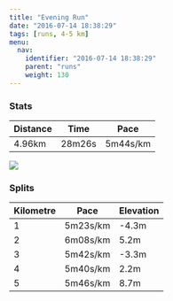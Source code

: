 ```yaml
---
title: "Evening Run"
date: "2016-07-14 18:38:29"
tags: [runs, 4-5 km]
menu:
  nav:
    identifier: "2016-07-14 18:38:29"
    parent: "runs"
    weight: 130
---
```


### Stats

| Distance | Time | Pace |
|----------|------|------|
|4.96km|28m26s|5m44s/km|

<img src='https://maps.googleapis.com/maps/api/staticmap?maptype=roadmap&path=enc:kgkeIr}wLfIb^pHhKN|IvAlFnFpHhF|AfL`UxEhRbFp_@iG_a@wGmWqKiPmDEyDcF_FcYmG{FwBiGeDiSUkFbAw@sAa@dAuBs@u_@n@e[&key=AIzaSyAfqMeaZ1CCJFGP5cWud__oZnT_Pybg-1M&size=800x800&markers=color:yellow|label:S|53.47462,-2.2577&markers=color:green|label:F|53.47451,-2.24615'>

### Splits

| Kilometre | Pace | Elevation |
|------|------|-----------|
|1|5m23s/km|-4.3m|
|2|6m08s/km|5.2m|
|3|5m42s/km|-3.3m|
|4|5m40s/km|2.2m|
|5|5m46s/km|8.7m|
